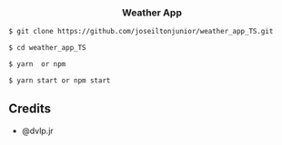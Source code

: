
<h3 align="center">Weather App</h3>


```sh
$ git clone https://github.com/joseiltonjunior/weather_app_TS.git

$ cd weather_app_TS

$ yarn  or npm

$ yarn start or npm start
```

## Credits

- @dvlp.jr
